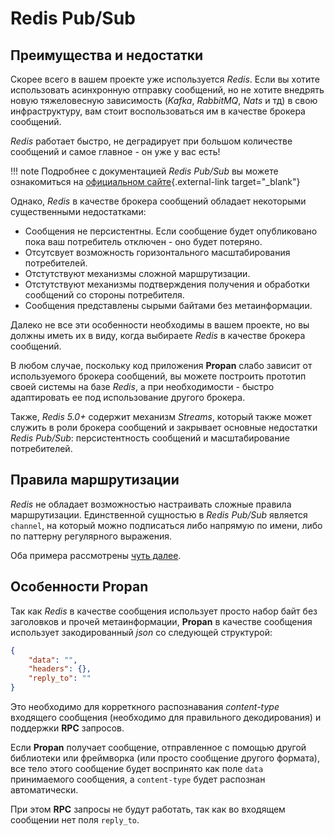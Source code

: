 # Redis Pub/Sub

## Преимущества и недостатки

Скорее всего в вашем проекте уже используется *Redis*. Если вы хотите использовать асинхронную отправку сообщений, но не хотите
внедрять новую тяжеловесную зависимость (*Kafka*, *RabbitMQ*, *Nats* и тд) в свою инфраструктуру, вам стоит воспользоваться им в качестве брокера сообщений.

*Redis* работает быстро, не деградирует при большом количестве сообщений и самое главное - он уже у вас есть!

!!! note
    Подробнее с документацией *Redis Pub/Sub* вы можете ознакомиться на [официальном сайте](https://redis.io/docs/manual/pubsub/#messages-matching-both-a-pattern-and-a-channel-subscription){.external-link target="_blank"}

Однако, *Redis* в качестве брокера сообщений обладает некоторыми существенными недостатками:

* Сообщения не персистентны. Если сообщение будет опубликовано пока ваш потребитель отключен - оно будет потеряно.
* Отсутсвует возможность горизонтального масштабирования потребителей.
* Отстутствуют механизмы сложной маршрутизации.
* Отстутствуют механизмы подтверждения получения и обработки сообщений со стороны потребителя.
* Сообщения представлены сырыми байтами без метаинформации.

Далеко не все эти особенности необходимы в вашем проекте, но вы должны иметь их в виду, когда выбираете *Redis* в качестве брокера сообщений.

В любом случае, поскольку код приложения **Propan** слабо зависит от используемого брокера сообщений, вы можете построить прототип своей системы на базе *Redis*, а при необходимости - быстро адаптировать ее под использование другого брокера.

Также, *Redis 5.0+* содержит механизм *Streams*, который также может служить в роли брокера сообщений и закрывает основные недостатки *Redis Pub/Sub*: персистентность сообщений и масштабирование потребителей.

## Правила маршрутизации

*Redis* не обладает возможностью настраивать сложные правила маршрутизации. Единственной сущностью в *Redis Pub/Sub* является `channel`, на который можно подписаться либо напрямую по имени, либо по паттерну регулярного выражения.

Оба примера рассмотрены [чуть далее](../3_examples/1_direct).

## Особенности **Propan**

Так как *Redis* в качестве сообщения использует просто набор байт без заголовков и прочей метаинформации, **Propan** в качестве сообщения использует закодированный *json* со следующей структурой:

```json
{
    "data": "",
    "headers": {},
    "reply_to": ""
}
```

Это необходимо для корреткного распознавания *content-type* входящего сообщения (необходимо для правильного декодирования) и поддержки **RPC** запросов.

Если **Propan** получает сообщение, отправленное с помощью другой библиотеки или фреймворка (или просто сообщение другого формата),
все тело этого сообщение будет воспринято как поле `data` принимаемого сообщения, а `content-type` будет распознан автоматически.

При этом **RPC** запросы не будут работать, так как во входящем сообщении нет поля `reply_to`.
